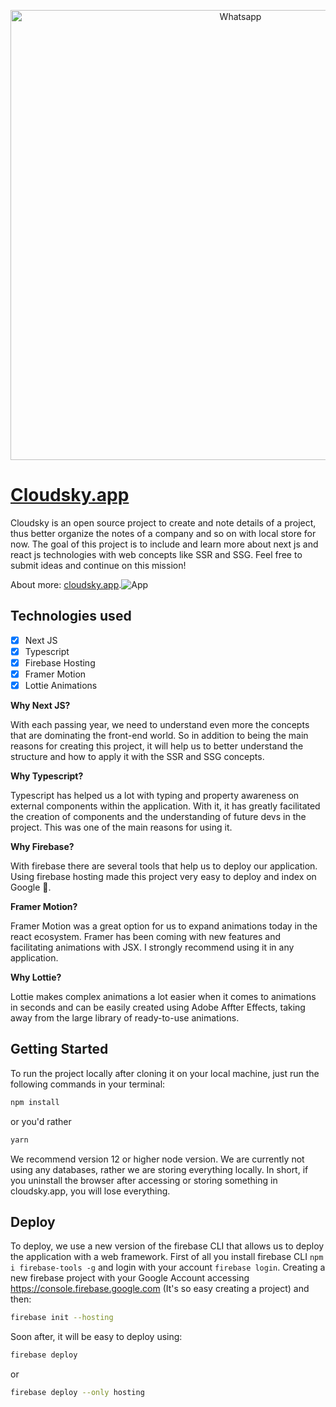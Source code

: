 <p align="center">
  <img src="https://i.imgur.com/VnIaNJp.png" width="720" title="Whatsapp">
</p>

# [Cloudsky.app](https://cloudsky.app)

Cloudsky is an open source project to create and note details of a project, thus better organize the notes of a company and so on with local store for now.
The goal of this project is to include and learn more about next js and react js technologies with web concepts like SSR and SSG. Feel free to submit ideas and continue on this mission!

About more: [cloudsky.app](https://cloudsky.app).![App](https://i.imgur.com/ueTVJyP.png)

## Technologies used

- [x] Next JS
- [x] Typescript
- [x] Firebase Hosting
- [x] Framer Motion
- [x] Lottie Animations

**Why Next JS?**

With each passing year, we need to understand even more the concepts that are dominating the front-end world. So in addition to being the main reasons for creating this project, it will help us to better understand the structure and how to apply it with the SSR and SSG concepts.

**Why Typescript?**

Typescript has helped us a lot with typing and property awareness on external components within the application. With it, it has greatly facilitated the creation of components and the understanding of future devs in the project. This was one of the main reasons for using it.

**Why Firebase?**

With firebase there are several tools that help us to deploy our application. Using firebase hosting made this project very easy to deploy and index on Google 🤩.

**Framer Motion?**

Framer Motion was a great option for us to expand animations today in the react ecosystem. Framer has been coming with new features and facilitating animations with JSX. I strongly recommend using it in any application.

**Why Lottie?**

Lottie makes complex animations a lot easier when it comes to animations in seconds and can be easily created using Adobe Affter Effects, taking away from the large library of ready-to-use animations.

## Getting Started

To run the project locally after cloning it on your local machine, just run the following commands in your terminal:

```sh
npm install

```
or you'd rather
```sh
yarn

```
We recommend version 12 or higher node version. We are currently not using any databases, rather we are storing everything locally. In short, if you uninstall the browser after accessing or storing something in cloudsky.app, you will lose everything.

## Deploy

To deploy, we use a new version of the firebase CLI that allows us to deploy the application with a web framework. First of all you install firebase CLI ```npm i firebase-tools -g``` and login with your account ```firebase login```. Creating a new firebase project with your Google Account accessing https://console.firebase.google.com (It's so easy creating a project) and then:

```sh
firebase init --hosting

```

Soon after, it will be easy to deploy using:

```sh
firebase deploy

```
or
```sh
firebase deploy --only hosting
```
